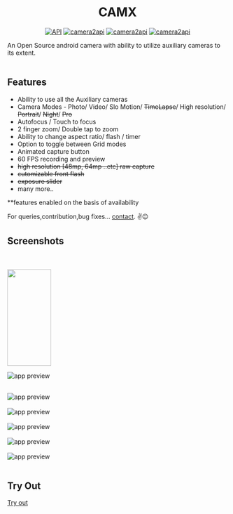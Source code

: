 <h1 align="center">CAMX</h1>

<p align="center">
  <a href="https://android-arsenal.com/api?level=24"><img src="https://img.shields.io/badge/API-24%2B-blue.svg?style=flat" border="0" alt="API"></a>
  <a href="https://developer.android.com/training/camera2"><img src="https://img.shields.io/badge/Camera2api-%F0%9F%93%B8-FF4081.svg" border="0" alt="camera2api"></a>
  <a href="https://github.com/uncannyRishabh/camx"><img src="https://img.shields.io/badge/ActiveDevelopment-%F0%9F%9A%B4-b69cff.svg" border="0" alt="camera2api"></a>
  <a href="https://github.com/uncannyRishabh/camx/issues"><img src="https://img.shields.io/badge/Report%20Bugs-%F0%9F%90%9E-c5ff59.svg" border="0" alt="camera2api"></a>

</p>
An Open Source android camera with ability to utilize auxiliary cameras to its extent.<br/><br/>

<h2>Features</h2>

* Ability to use all the Auxiliary cameras
* Camera Modes - Photo/ Video/ Slo Motion/ ~~TimeLapse~~/ High resolution/ ~~Portrait~~/ ~~Night~~/ ~~Pro~~
* Autofocus / Touch to focus
* 2 finger zoom/ Double tap to zoom
* Ability to change aspect ratio/ flash / timer
* Option to toggle between Grid modes
* Animated capture button
* 60 FPS recording and preview
* ~~high resolution [48mp, 64mp ..etc] raw capture~~
* ~~cutomizable front flash~~
* ~~exposure slider~~
* many more.. 

**features enabled on the basis of availability

For queries,contribution,bug fixes... [contact](mailto:rishabhrajgupta2000@gmail.com).
✌😉

<h2>Screenshots</h2> <br /><br />

<img src="https://github.com/uncannyRishabh/camx/blob/master/screenshots/app%20preview.gif" width="100" height="220" />

![app preview](https://imgur.com/a/j2BTFfl) <br /><br />

![app preview](https://github.com/uncannyRishabh/camx/blob/master/screenshots/ss1.jpg) <br /><br />
![app preview](https://github.com/uncannyRishabh/camx/blob/master/screenshots/ss2.jpg) <br /><br />
![app preview](https://github.com/uncannyRishabh/camx/blob/master/screenshots/ss3.jpg) <br /><br />
![app preview](https://github.com/uncannyRishabh/camx/blob/master/screenshots/ss4.jpg) <br /><br />
![app preview](https://github.com/uncannyRishabh/camx/blob/master/screenshots/ss5.jpg) <br /><br />

<h2>Try Out</h2>

[Try out](https://github.com/uncannyRishabh/camx/blob/master/camx.apk?raw=true)
